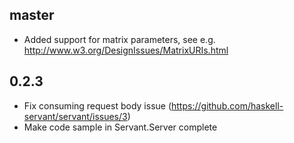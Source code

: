 master
------

* Added support for matrix parameters, see e.g. http://www.w3.org/DesignIssues/MatrixURIs.html

0.2.3
-----

* Fix consuming request body issue
  (https://github.com/haskell-servant/servant/issues/3)
* Make code sample in Servant.Server complete
